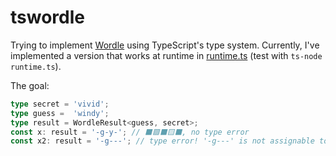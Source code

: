 tswordle
========

Trying to implement [Wordle](https://www.nytimes.com/games/wordle/index.html) using TypeScript's type system. Currently, I've implemented a version that works at runtime in [runtime.ts](./runtime.ts) (test with `ts-node runtime.ts`).

The goal:

```ts
type secret = 'vivid';
type guess =  'windy';
type result = WordleResult<guess, secret>;
const x: result = '-g-y-'; // ⬛🟩⬛🟨⬛, no type error
const x2: result = '-g---'; // type error! '-g---' is not assignable to '-g-y-'
```

